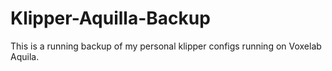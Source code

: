 # Klipper-Aquilla-Backup
This is a running backup of my personal klipper configs running on Voxelab Aquila.
